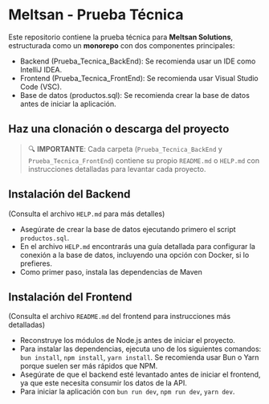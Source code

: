 #  Meltsan - Prueba Técnica

Este repositorio contiene la prueba técnica para **Meltsan Solutions**, estructurada como un **monorepo** con dos componentes principales:

- Backend (Prueba_Tecnica_BackEnd): Se recomienda usar un IDE como IntelliJ IDEA.
- Frontend (Prueba_Tecnica_FrontEnd): Se recomienda usar Visual Studio Code (VSC).
- Base de datos (productos.sql): Se recomienda crear la base de datos antes de iniciar la aplicación.

## Haz una clonación o descarga del proyecto


> 🔍 **IMPORTANTE**: Cada carpeta (`Prueba_Tecnica_BackEnd` y `Prueba_Tecnica_FrontEnd`) contiene su propio `README.md` o `HELP.md` con instrucciones detalladas para levantar cada proyecto.  


## Instalación del Backend  
(Consulta el archivo `HELP.md` para más detalles)

- Asegúrate de crear la base de datos ejecutando primero el script `productos.sql`.
- En el archivo `HELP.md` encontrarás una guía detallada para configurar la conexión a la base de datos, incluyendo una opción con Docker, si lo prefieres.
- Como primer paso, instala las dependencias de Maven


## Instalación del Frontend  
(Consulta el archivo `README.md` del frontend para instrucciones más detalladas)
- Reconstruye los módulos de Node.js antes de iniciar el proyecto.
- Para instalar las dependencias, ejecuta uno de los siguientes comandos: `bun install`, `npm install`, `yarn install`. Se recomienda usar Bun o Yarn porque suelen ser más rápidos que NPM.
- Asegúrate de que el backend esté levantado antes de iniciar el frontend, ya que este necesita consumir los datos de la API.
- Para iniciar la aplicación con `bun run dev`, `npm run dev`, `yarn dev`.
